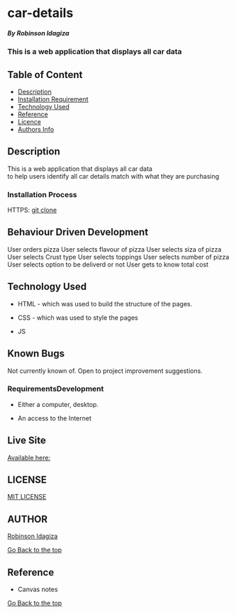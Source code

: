 # car-details

##### By Robinson Idagiza

### This is a web application that displays all car data

## Table of Content

- [Description](#description)
- [Installation Requirement](#Installation)
- [Technology Used](#technology-used)
- [Reference](#reference)
- [Licence](#licence)
- [Authors Info](#author-Info)

## Description

<p>This is a web application that displays all car data <br> to help users identify all car details match with what they are purchasing </p>

### Installation Process
HTTPS: [git clone](https://github.com/robinadoro/car-details)

## Behaviour Driven Development
User orders pizza
User selects flavour of pizza
User selects siza of pizza
User selects Crust type
User selects toppings
User selects number of pizza
User selects option to be deliverd or not
User gets to know total cost

## Technology Used

- HTML - which was used to build the structure of the pages.

- CSS - which was used to style the pages

- JS

## Known Bugs
Not currently known of. Open to project improvement suggestions.


### RequirementsDevelopment

- Either a computer, desktop.

- An access to the Internet

## Live Site
[Available here: ](https://github.com/robinadoro/car-details)


## LICENSE
[MIT LICENSE](https://github.com/robinadoro/The-Pie/blob/main/LICENCE)

## AUTHOR
[Robinson Idagiza](https://github.com/robinadoro)


[Go Back to the top](#car-details)

## Reference

- Canvas notes

[Go Back to the top](#car-details)


